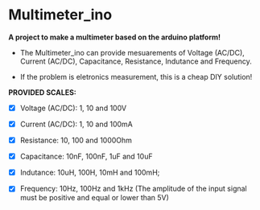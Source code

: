 # Multimeter_ino

**A project to make a multimeter based on the arduino platform!**

- The Multimeter_ino can provide mesuarements of Voltage (AC/DC), Current (AC/DC), Capacitance, Resistance, Indutance and Frequency.

- If the problem is eletronics measurement, this is a cheap DIY solution!




**PROVIDED SCALES:**

 - [x] Voltage (AC/DC): 1, 10 and 100V
  
 - [x] Current (AC/DC): 1, 10 and 100mA
  
 - [x] Resistance: 10, 100 and 1000Ohm

 - [x] Capacitance: 10nF, 100nF, 1uF and 10uF

 - [x] Indutance: 10uH, 100H, 10mH and 100mH;

 - [x] Frequency: 10Hz, 100Hz and 1kHz (The amplitude of the input signal must be positive and equal or lower than 5V)

